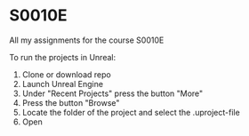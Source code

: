 # S0010E
All my assignments for the course S0010E

To run the projects in Unreal:
  1. Clone or download repo
  2. Launch Unreal Engine
  3. Under "Recent Projects" press the button "More"
  4. Press the button "Browse"
  5. Locate the folder of the project and select the .uproject-file
  6. Open
